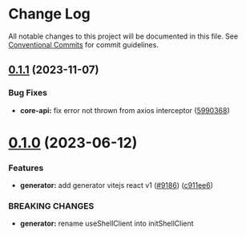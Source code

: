 # Change Log

All notable changes to this project will be documented in this file.
See [Conventional Commits](https://conventionalcommits.org) for commit guidelines.

## [0.1.1](https://github.com/ovh/manager/compare/@ovh-ux/manager-core-api@0.1.0...@ovh-ux/manager-core-api@0.1.1) (2023-11-07)


### Bug Fixes

* **core-api:** fix error not thrown from axios interceptor ([5990368](https://github.com/ovh/manager/commit/599036881c0c4c285d778265d201024126450636))





# [0.1.0](https://github.com/ovh/manager/compare/@ovh-ux/manager-core-api@0.0.0...@ovh-ux/manager-core-api@0.1.0) (2023-06-12)


### Features

* **generator:**  add generator vitejs react v1 ([#9186](https://github.com/ovh/manager/issues/9186)) ([c911ee6](https://github.com/ovh/manager/commit/c911ee6168e2803e2022dc0e275f242953ad8255))


### BREAKING CHANGES

* **generator:** rename useShellClient into initShellClient
